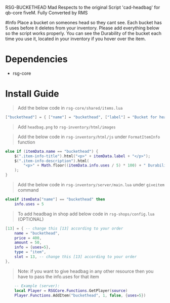 RSG-BUCKETHEAD
 Mad Respects to the original Script 'cad-headbag' for qb-core fiveM.
 Fully Converted by RMS  

#Info
Place a bucket on someones head so they cant see. Each bucket has 5 uses before it deletes from your inventory.  Please add everything below so the script works properly.  You can see the Durability of the bucket each time you use it, located in your inventory if you hover over the item.

# Dependencies
* rsg-core

# Install Guide

> Add the below code in `rsg-core/shared/items.lua`
```lua
["buckethead"] = { ["name"] = "buckethead", ["label"] = "Bucket for head", ["weight"] = 400, ["type"] = "item", ["image"] = "headbag.png", ["unique"] = true, ["useable"] = true, ["shouldClose"] = true, ["combinable"] = nil, ["description"] = "A bucket to put over someone elses head and make them blind." },
```

> Add `headbag.png` to `rsg-inventory/html/images`

> Add the below code in `rsg-inventory/html/js` under `FormatItemInfo` function
```lua
else if (itemData.name == "buckethead") {
    $(".item-info-title").html("<p>" + itemData.label + "</p>");
    $(".item-info-description").html(
        "<p>" + Math.floor((itemData.info.uses / 5) * 100) + " Durability.</p>"
    );
} 
```

> Add the below code in `rsg-inventory/server/main.lua` under `giveitem` command
```lua
elseif itemData["name"] == "buckethead" then
	info.uses = 5
```

> To add headbag in shop add below code in `rsg-shops/config.lua` (OPTIONAL)
```lua
[13] = { -- change this [13] according to your order
    name = "buckethead",
    price = 400,
    amount = 50,
    info = {uses=5},
    type = "item",
    slot = 13, -- change this [13] according to your order
},
```

> Note: if you want to give headbag in any other resource then you have to pass the info.uses for that item
```lua
    -- Example (server): 
    local Player = RSGCore.Functions.GetPlayer(source)
    Player.Functions.AddItem("buckethead", 1, false, {uses=5})
```